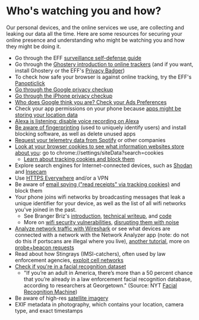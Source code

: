 # Who's watching you and how?

Our personal devices, and the online services we use, are collecting and leaking our data all the time. Here are some resources for securing your online presence and understanding who might be watching you and how they might be doing it.

* Go through the EFF [surveillance self-defense guide](https://ssd.eff.org/en)
* Go through the [Ghostery introduction to online trackers](https://www.ghostery.com/) (and if you want, install Ghostery or the EFF's [Privacy Badger](https://www.eff.org/privacybadger))
* To check how safe your browser is against online tracking, try the EFF's [Panopticlick](https://panopticlick.eff.org/)
* [Go through the Google privacy checkup](https://myaccount.google.com/data-and-personalization)
* [Go through the iPhone privacy checkup](https://www.fastcompany.com/90254589/use-these-9-critical-iphone-privacy-and-security-settings-right-now)
* [Who does Google think you are? Check your Ads Preferences](https://mashable.com/2012/01/25/google-cookies/)
* Check your app permissions on your phone because [apps might be storing your location data](https://www.nytimes.com/interactive/2018/12/10/business/location-data-privacy-apps.html)
* [Alexa is listening: disable voice recording on Alexa](https://www.bloomberg.com/news/articles/2019-04-10/is-anyone-listening-to-you-on-alexa-a-global-team-reviews-audio)
* [Be aware of fingerprinting](https://www.nytimes.com/2019/07/03/technology/personaltech/fingerprinting-track-devices-what-to-do.html?action=click&module=Well&pgtype=Homepage&section=Technology) (used to uniquely identify users) and install blocking software, as well as delete unused apps
* [Request your telemetry data from Spotify](https://twitter.com/mikarv/status/1012386696934182912?lang=en) or other companies
* [Look at your browser cookies to see what information websites store about you](https://www.howtogeek.com/119458/htg-explains-whats-a-browser-cookie/): go to chrome://settings/siteData?search=cookies
  * [Learn about tracking cookies and block them](https://privacy.net/stop-cookies-tracking/)
* Explore search engines for Internet-connected devices, such as [Shodan](https://www.shodan.io/) and [Insecam](https://www.insecam.org/)
* Use [HTTPS Everywhere](https://www.eff.org/https-everywhere) and/or a VPN
* Be aware of [email spying ("read receipts" via tracking cookies)](https://www.theverge.com/2019/7/3/20681508/tracking-pixel-email-spying-superhuman-web-beacon-open-tracking-read-receipts-location) and block them
* Your phone joins wifi networks by broadcasting messages that leak a unique identifier for your device, as well as the list of all wifi networks you've joined in the past.
  * See Branger Briz's [introduction](https://brangerbriz.com/blog/exploring-our-surrounding-wifi-landscape), [technical writeup](https://brangerbriz.com/blog/notes-from-our-wifi-data-safari), and [code](https://github.com/brangerbriz/wifi-data-safari)
  * More on [wifi security vulnerabilities](https://reallifemag.com/silent-shout/), [disrupting them with noise](https://davidrueter.com/projects/2014-09-shenanigans.html)
* [Analyze network traffic with Wireshark](http://www.soc.napier.ac.uk/~40001507/CSN11102/Lab5.pdf) or see what devices are connected with a network with the Network Analyzer app (note: do not do this if portscans are illegal where you live), [another tutorial](https://www.vice.com/en_us/article/jpgmxp/how-to-go-from-0-to-sniffing-packets-in-10-minutes), more on [probe+beacon requests](https://blog.samcater.com/capturing-beacons-and-probe-requests-of-public-wifi-access-points-the-why-how-and-stats/)
* Read about how Stingrays (IMSI-catchers), often used by law enforcement agencies, [exploit cell networks](https://www.eff.org/wp/gotta-catch-em-all-understanding-how-imsi-catchers-exploit-cell-networks)
* [Check if you're in a facial recognition dataset](https://www.nbcnews.com/tech/internet/facial-recognition-s-dirty-little-secret-millions-online-photos-scraped-n981921)
  * "If you’re an adult in America, there’s more than a 50 percent chance that you’re already in a law enforcement facial recognition database, according to researchers at Georgetown." (Source: NYT [Facial Recognition Machine](https://www.nytimes.com/interactive/2019/04/16/opinion/facial-recognition-new-york-city.html))
* Be aware of high-res [satellite imagery](https://www.technologyreview.com/s/613748/satellites-threaten-privacy/)
* EXIF metadata in photography, which contains your location, camera type, and exact timestamps
<!-- TODO: ways to take social, legal, collective action? -->
